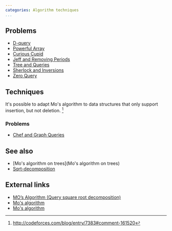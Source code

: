```yaml
---
categories: Algorithm techniques
...
```


## Problems
* [D-query](http://www.spoj.com/problems/DQUERY/)
* [Powerful Array](http://codeforces.com/contest/86/problem/D)
* [Curious Cupid](https://open.kattis.com/problems/cupid)
* [Jeff and Removing Periods](http://codeforces.com/problemset/problem/351/D)
* [Tree and Queries](http://codeforces.com/problemset/problem/375/D)
* [Sherlock and Inversions](https://www.codechef.com/problems/IITI15)
* [Zero Query](http://www.spoj.com/problems/ZQUERY/)


## Techniques
It's possible to adapt Mo's algorithm to data structures that only support insertion, but not deletion. [^1]

### Problems
* [Chef and Graph Queries](https://www.codechef.com/MARCH14/problems/GERALD07)

## See also
* [Mo's algorithm on trees](Mo's algorithm on trees)
* [Sqrt-decomposition]()

## External links
* [MO’s Algorithm (Query square root decomposition)](https://blog.anudeep2011.com/mos-algorithm/)
* [Mo's algorithm](http://codeforces.com/blog/entry/7383)
* [Mo's algorithm](https://www.hackerearth.com/practice/notes/mos-algorithm/)

[^1]: <http://codeforces.com/blog/entry/7383#comment-161520>